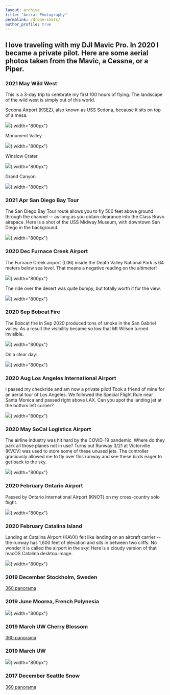 ```yaml
---
layout: archive
title: "Aerial Photography"
permalink: /drone-shots/
author_profile: true
---
```


## I love traveling with my DJI Mavic Pro. In 2020 I became a private pilot. Here are some aerial photos taken from the Mavic, a Cessna, or a Piper.

### 2021 May Wild West
This is a 3-day trip to celebrate my first 100 hours of flying. The landscape of the wild west is simply out of this world. 

Sedona Airport (KSEZ), also known as USS Sedona, because it sits on top of a mesa.

![](/images/Sedona.jpg){:width="800px"}

Monument Valley

![](/images/MonumentValley.jpg){:width="800px"}

Winslow Crater

![](/images/Crater.JPG){:width="800px"}

Grand Canyon

![](/images/GrandCanyon.PNG){:width="800px"}

### 2021 Apr San Diego Bay Tour
The San Diego Bay Tour route allows you to fly 500 feet above ground through the channel -- as long as you obtain clearance into the Class Bravo airspace. Here is a shot of the USS Midway Museum, with downtown San Diego in the background. 

![](/images/SanDiego.jpg){:width="800px"}

### 2020 Dec Furnace Creek Airport 
The Furnace Creek airport (L06) inside the Death Valley National Park is 64 meters below sea level. That means a negative reading on the altimeter! 

![](/images/neg_altimeter.jpg){:width="800px"}

The ride over the desert was quite bumpy, but totally worth it for the view. 

![](/images/death_valley.jpg){:width="800px"}

### 2020 Sep Bobcat Fire
The Bobcat fire in Sep 2020 produced tons of smoke in the San Gabriel valley. As a result the visibility became so low that Mt Wilson turned invisible. 

![](/images/Caltech_fire.PNG){:width="800px"}

On a clear day:


![](/images/Caltech_clear.JPG){:width="800px"}


### 2020 Aug Los Angeles International Airport
I passed my checkride and am now a private pilot! Took a friend of mine for an aerial tour of Los Angeles. We followed the Special Flight Rule near Santa Monica and passed right above LAX. Can you spot the landing jet at the bottom left corner?


![](/images/200810LAX.jpg){:width="800px"}

### 2020 May SoCal Logistics Airport
The airline industry was hit hard by the COVID-19 pandemic. Where do they park all those planes not in use? Turns out Runway 3/21 at Victorville (KVCV) was used to store some of these unused jets. The controller graciously allowed me to fly over this runway and see these birds eager to get back to the sky. 


![](/images/KVCV.png){:width="800px"}

### 2020 February Ontario Airport
Passed by Ontario International Airport (KNOT) on my cross-country solo flight. 


![](/images/IMG_2562.JPG){:width="800px"}

### 2020 February Catalina Island
Landing at Catalina Airport (KAVX) felt like landing on an aircraft carrier -- the runway has 1,600 feet of elevation and sits in between two cliffs. No wonder it is called the airport in the sky! Here is a cloudy version of that macOS Catalina desktop image.


![](/images/IMG_2411.JPG){:width="800px"}

### 2019 December Stockholm, Sweden

<a href="http://www.skypixel.com/photos/play/191213-stockholm?buttons=on" target="_blank">360 panorama</a>

### 2019 June Moorea, French Polynesia
![](/images/IMG_0548.JPG){:width="800px"}

### 2019 March UW Cherry Blossom

<a href="https://www.skypixel.com/photos/play/e4cb5e90-1e36-4dae-a902-9bf22fb9e337?buttons=on" target="_blank">360 panorama</a>

### 2019 March UW
![](/images/20193uw.png){:width="800px"}

<!-- ### 2018 May Alaska
<iframe src="https://www.skypixel.com/photos/play/1c98d4fd-b66c-4984-afa4-7352df4d53fe?buttons=on" style="border:0px #ffffff none;" name="myiFrame" scrolling="no" frameborder="1" marginwidth="0px" height="800px" width="800px" allowfullscreen></iframe> -->

### 2017 December Seattle Snow

<a href="https://www.skypixel.com/photos/play/ad5da5c3-b951-4a27-8914-d3174ea7b96e?buttons=on" target="_blank">360 panorama</a>
